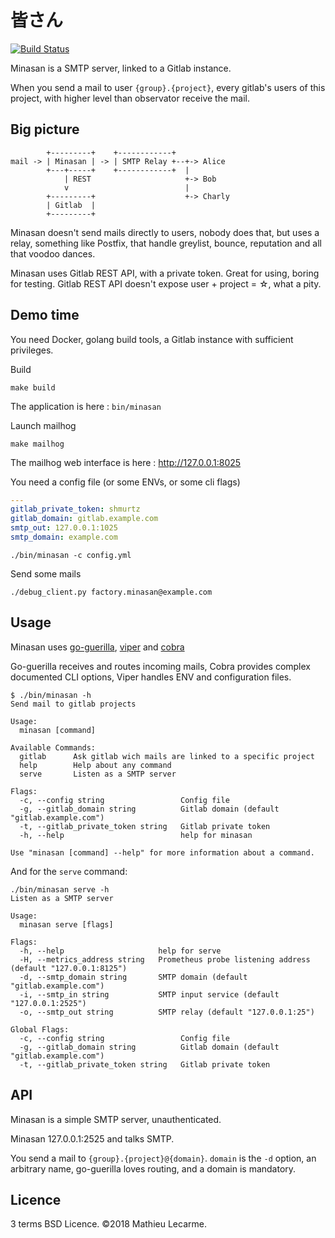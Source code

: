 # 皆さん

[![Build Status](https://drone.bearstech.com/api/badges/factorysh/minasan/status.svg)](https://drone.bearstech.com/factorysh/minasan)

Minasan is a SMTP server, linked to a Gitlab instance.

When you send a mail to user `{group}.{project}`, every gitlab's users of this project, with higher level than observator receive the mail.

## Big picture

            +---------+    +------------+
    mail -> | Minasan | -> | SMTP Relay +--+-> Alice
            +---+-----+    +------------+  |
                | REST                     +-> Bob
                v                          |
            +---------+                    +-> Charly
            | Gitlab  |
            +---------+

Minasan doesn't send mails directly to users, nobody does that, but uses a relay, something like Postfix,
that handle greylist, bounce, reputation and all that voodoo dances.

Minasan uses Gitlab REST API, with a private token. Great for using, boring for testing.
Gitlab REST API doesn't expose user + project = ☆, what a pity.

## Demo time

You need Docker, golang build tools, a Gitlab instance with sufficient privileges.

Build

    make build

The application is here : `bin/minasan`

Launch mailhog

    make mailhog

The mailhog web interface is here : http://127.0.0.1:8025

You need a config file (or some ENVs, or some cli flags)

```yaml
---
gitlab_private_token: shmurtz
gitlab_domain: gitlab.example.com
smtp_out: 127.0.0.1:1025
smtp_domain: example.com
```

    ./bin/minasan -c config.yml

Send some mails

    ./debug_client.py factory.minasan@example.com

## Usage

Minasan uses [go-guerilla](https://github.com/flashmob/go-guerrilla),
[viper](https://github.com/spf13/viper) and [cobra](https://github.com/spf13/cobra)

Go-guerilla receives and routes incoming mails, Cobra provides complex documented CLI options, Viper handles ENV and configuration files.

```
$ ./bin/minasan -h
Send mail to gitlab projects

Usage:
  minasan [command]

Available Commands:
  gitlab      Ask gitlab wich mails are linked to a specific project
  help        Help about any command
  serve       Listen as a SMTP server

Flags:
  -c, --config string                 Config file
  -g, --gitlab_domain string          Gitlab domain (default "gitlab.example.com")
  -t, --gitlab_private_token string   Gitlab private token
  -h, --help                          help for minasan

Use "minasan [command] --help" for more information about a command.

```

And for the `serve` command:

```
./bin/minasan serve -h
Listen as a SMTP server

Usage:
  minasan serve [flags]

Flags:
  -h, --help                     help for serve
  -H, --metrics_address string   Prometheus probe listening address (default "127.0.0.1:8125")
  -d, --smtp_domain string       SMTP domain (default "gitlab.example.com")
  -i, --smtp_in string           SMTP input service (default "127.0.0.1:2525")
  -o, --smtp_out string          SMTP relay (default "127.0.0.1:25")

Global Flags:
  -c, --config string                 Config file
  -g, --gitlab_domain string          Gitlab domain (default "gitlab.example.com")
  -t, --gitlab_private_token string   Gitlab private token
```

## API

Minasan is a simple SMTP server, unauthenticated.

Minasan 127.0.0.1:2525 and talks SMTP.

You send a mail to `{group}.{project}@{domain}`. `domain` is the `-d` option, an arbitrary name, go-guerilla loves routing, and a domain is mandatory.

## Licence

3 terms BSD Licence. ©2018 Mathieu Lecarme.

